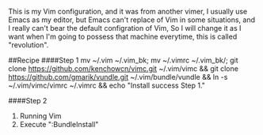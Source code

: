 This is my Vim configuration, and it was from another vimer, I usually use Emacs as my editor, but Emacs can't replace of Vim in some situations, and I really can't bear the default configration of Vim, So I will change it as I want when I'm going to possess that machine everytime, this is called "revolution".

##Recipe
####Step 1
	mv ~/.vim ~/.vim_bk; mv ~/.vimrc ~/.vim_bk/; git clone https://github.com/kenchowcn/vimc.git ~/.vim/vimc && git clone https://github.com/gmarik/vundle.git ~/.vim/bundle/vundle && ln -s ~/.vim/vimc/vimrc ~/.vimrc && echo "Install success Step 1."

####Step 2
1. Running Vim
2. Execute ":BundleInstall"

